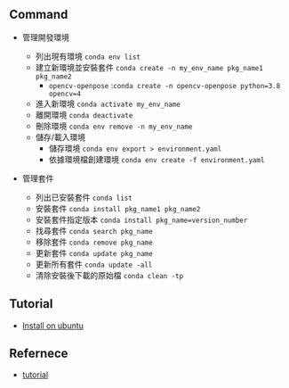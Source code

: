 
## Command

- 管理開發環境
    - 列出現有環境 `conda env list`
    - 建立新環境並安裝套件 `conda create -n my_env_name pkg_name1 pkg_name2`
        - `opencv-openpose` :`conda create -n opencv-openpose python=3.8 opencv=4`
    - 進入新環境 `conda activate my_env_name`
    - 離開環境 `conda deactivate`
    - 刪除環境 `conda env remove -n my_env_name`
    - 儲存/載入環境
        - 儲存環境 `conda env export > environment.yaml`
        - 依據環境檔創建環境 `conda env create -f environment.yaml`


- 管理套件

    - 列出已安裝套件 `conda list`
    - 安裝套件 `conda install pkg_name1 pkg_name2`
    - 安裝套件指定版本 `conda install pkg_name=version_number`
    - 找尋套件 `conda search pkg_name`
    - 移除套件 `conda remove pkg_name`
    - 更新套件 `conda update pkg_name`
    - 更新所有套件 `conda update -all`
    - 清除安裝後下載的原始檔 `conda clean -tp`

## Tutorial

- [Install on ubuntu](https://www.digitalocean.com/community/tutorials/how-to-install-anaconda-on-ubuntu-18-04-quickstart)

## Refernece

- [tutorial](https://medium.com/@raymonduchen/anaconda%E7%9A%84%E5%AE%89%E8%A3%9D%E8%88%87%E4%BD%BF%E7%94%A8-86d77c231417)
